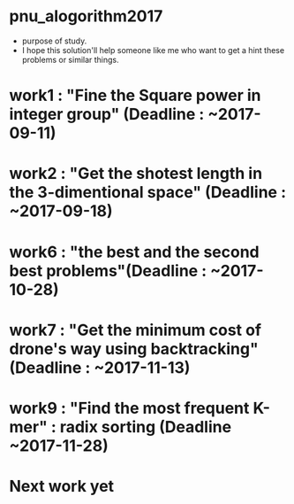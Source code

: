 # pnu_alogorithm2017
- purpose of study.
- I hope this solution'll help someone like me who want to get a hint these problems or similar things.

# work1 : "Fine the Square power in integer group" (Deadline : ~2017-09-11)
# work2 : "Get the shotest length in the 3-dimentional space" (Deadline : ~2017-09-18)
# work6 : "the best and the second best problems"(Deadline : ~2017-10-28)
# work7 : "Get the minimum cost of drone's way using backtracking"(Deadline : ~2017-11-13) 
# work9 : "Find the most frequent K-mer" : radix sorting (Deadline ~2017-11-28)

# Next work yet 

